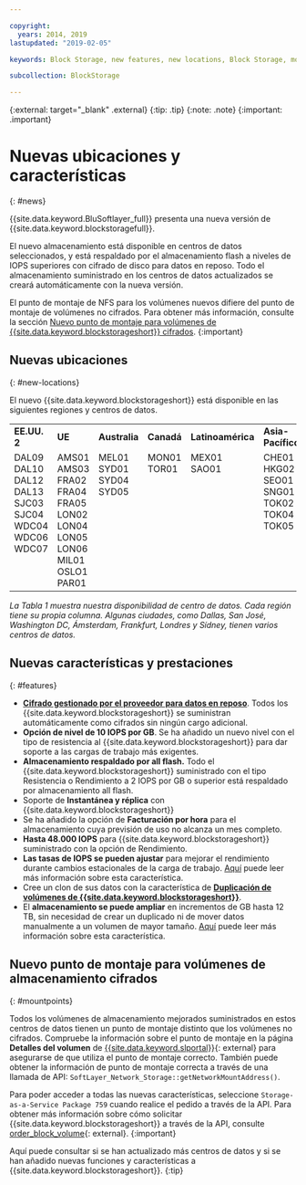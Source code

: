 ```yaml
---

copyright:
  years: 2014, 2019
lastupdated: "2019-02-05"

keywords: Block Storage, new features, new locations, Block Storage, mount point changes, select data centers, ISCSI,

subcollection: BlockStorage

---
```

{:external: target="_blank" .external}
{:tip: .tip}
{:note: .note}
{:important: .important}

# Nuevas ubicaciones y características
{: #news}

{{site.data.keyword.BluSoftlayer_full}} presenta una nueva versión de {{site.data.keyword.blockstoragefull}}.

El nuevo almacenamiento está disponible en centros de datos seleccionados, y está respaldado por el almacenamiento flash a niveles de IOPS superiores con cifrado de disco para datos en reposo. Todo el almacenamiento suministrado en los centros de datos actualizados se creará automáticamente con la nueva versión.

El punto de montaje de NFS para los volúmenes nuevos difiere del punto de montaje de volúmenes no cifrados. Para obtener más información, consulte la sección [Nuevo punto de montaje para volúmenes de {{site.data.keyword.blockstorageshort}} cifrados](#mountpoints).
{:important}

## Nuevas ubicaciones
{: #new-locations}

El nuevo {{site.data.keyword.blockstorageshort}} está disponible en las siguientes regiones y centros de datos.
<table role="presentation">
  <tr>
    <td><strong>EE.UU. 2</strong></td>
    <td><strong>UE</strong></td>
    <td><strong>Australia</strong></td>
    <td><strong>Canadá</strong></td>
    <td><strong>Latinoamérica</strong></td>
    <td><strong>Asia-Pacífico</strong></td>
  </tr>
  <tr>
    <td>DAL09<br />
	DAL10<br />
	DAL12<br />
	DAL13<br />
	SJC03<br />
        SJC04<br />
	WDC04<br />
	WDC06<br />
	WDC07<br />
	<br /><br /><br />
    </td>
    <td>AMS01<br />
        AMS03<br />
	FRA02<br />
	FRA04<br />
	FRA05<br />
	LON02<br />
	LON04<br />
	LON05<br />
	LON06<br />
	MIL01<br />
	OSLO1<br />
	PAR01<br />
    </td>
    <td>MEL01<br />
        SYD01<br />
        SYD04<br />
        SYD05<br />
        <br /><br /><br /><br /><br /><br /><br /><br />
    </td>
    <td>MON01<br />
        TOR01<br />
	<br /><br /><br /><br /><br /><br /><br /><br /><br /><br />
    </td>
    <td>MEX01<br />
        SAO01<br />
	<br /><br /><br /><br /><br /><br /><br /><br /><br /><br />
    </td>
    <td>CHE01<br />
        HKG02<br />
	SEO01<br />
	SNG01<br />
        TOK02<br />
	TOK04<br />
	TOK05<br />
	<br /><br /><br /><br /><br />
    </td>
  </tr>
</table>

*La Tabla 1 muestra nuestra disponibilidad de centro de datos. Cada región tiene su propia columna. Algunas ciudades, como Dallas, San José, Washington DC, Ámsterdam, Frankfurt, Londres y Sídney, tienen varios centros de datos.*

## Nuevas características y prestaciones
{: #features}

- **[Cifrado gestionado por el proveedor para datos en reposo](/docs/infrastructure/BlockStorage?topic=BlockStorage-encryption)**.
  Todos los {{site.data.keyword.blockstorageshort}} se suministran automáticamente como cifrados sin ningún cargo adicional.
- **Opción de nivel de 10 IOPS por GB**.
  Se ha añadido un nuevo nivel con el tipo de resistencia al {{site.data.keyword.blockstorageshort}} para dar soporte a las cargas de trabajo más exigentes.
- **Almacenamiento respaldado por all flash.**
  Todo el {{site.data.keyword.blockstorageshort}} suministrado con el tipo Resistencia o Rendimiento a 2 IOPS por GB o superior está respaldado por almacenamiento all flash.
- Soporte de **Instantánea y réplica** con {{site.data.keyword.blockstorageshort}}
- Se ha añadido la opción de **Facturación por hora** para el almacenamiento cuya previsión de uso no alcanza un mes completo.
- **Hasta 48.000 IOPS** para {{site.data.keyword.blockstorageshort}} suministrado con la opción de Rendimiento.
- **Las tasas de IOPS se pueden ajustar** para mejorar el rendimiento durante cambios estacionales de la carga de trabajo. [Aquí](/docs/infrastructure/BlockStorage?topic=BlockStorage-adjustingIOPS) puede leer más información sobre esta característica.
- Cree un clon de sus datos con la característica de **[Duplicación de volúmenes de {{site.data.keyword.blockstorageshort}}](/docs/infrastructure/BlockStorage?topic=BlockStorage-duplicatevolume)**.
- El **almacenamiento se puede ampliar** en incrementos de GB hasta 12 TB, sin necesidad de crear un duplicado ni de mover datos manualmente a un volumen de mayor tamaño. [Aquí](/docs/infrastructure/BlockStorage?topic=BlockStorage-expandingcapacity) puede leer más información sobre esta característica.

## Nuevo punto de montaje para volúmenes de almacenamiento cifrados
{: #mountpoints}

Todos los volúmenes de almacenamiento mejorados suministrados en estos centros de datos tienen un punto de montaje distinto que los volúmenes no cifrados. Compruebe la información sobre el punto de montaje en la página **Detalles del volumen** de [{{site.data.keyword.slportal}}](https://control.softlayer.com/){: external} para asegurarse de que utiliza el punto de montaje correcto. También puede obtener la información de punto de montaje correcta a través de una llamada de API: `SoftLayer_Network_Storage::getNetworkMountAddress()`.

Para poder acceder a todas las nuevas características, seleccione `Storage-as-a-Service Package 759` cuando realice el pedido a través de la API. Para obtener más información sobre cómo solicitar {{site.data.keyword.blockstorageshort}} a través de la API, consulte [order_block_volume](https://softlayer-python.readthedocs.io/en/latest/api/managers/block/#SoftLayer.managers.block.BlockStorageManager.order_block_volume){: external}.
{:important}

Aquí puede consultar si se han actualizado más centros de datos y si se han añadido nuevas funciones y características a {{site.data.keyword.blockstorageshort}}.
{:tip}
